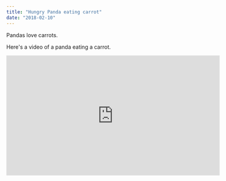 ```yaml
---
title: "Hungry Panda eating carrot"
date: "2018-02-10"
---
```


Pandas love carrots.

Here's a video of a panda eating a carrot.

<iframe width="560" height="315" src="https://www.youtube.com/embed/jLwOZ35qxo8" frameborder="0" allowfullscreen></iframe>
